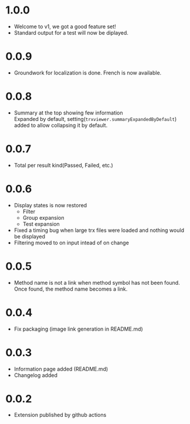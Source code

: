 # 1.0.0
- Welcome to v1, we got a good feature set!
- Standard output for a test will now be diplayed.

# 0.0.9
- Groundwork for localization is done. French is now available.
  
# 0.0.8
- Summary at the top showing few information
  <br>
  Expanded by default, setting(`trxviewer.summaryExpandedByDefault`) added to allow collapsing it by default.
 
# 0.0.7
- Total per result kind(Passed, Failed, etc.)
  
# 0.0.6
- Display states is now restored
  -  Filter
  -  Group expansion
  -  Test expansion
- Fixed a timing bug when large trx files were loaded and nothing would be displayed
- Filtering moved to on input intead of on change

# 0.0.5
- Method name is not a link when method symbol has not been found. Once found, the method name becomes a link.

# 0.0.4
- Fix packaging (image link generation in README.md)

# 0.0.3
- Information page added (README.md)
- Changelog added
  
# 0.0.2
- Extension published by github actions
  